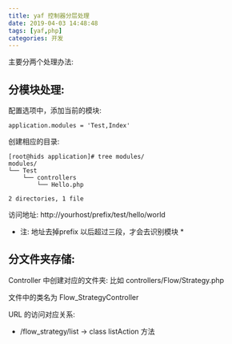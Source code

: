 ```yaml
---
title: yaf 控制器分层处理
date: 2019-04-03 14:48:48
tags: [yaf,php]
categories: 开发
---
```


主要分两个处理办法:

##  分模块处理:

配置选项中，添加当前的模块:

```shell
application.modules = 'Test,Index'
```

创建相应的目录:

```shell
[root@hids application]# tree modules/
modules/
└── Test
    └── controllers
        └── Hello.php

2 directories, 1 file
```

访问地址:
http://yourhost/prefix/test/hello/world

* 注: 地址去掉prefix 以后超过三段，才会去识别模块 * 

## 分文件夹存储:

Controller 中创建对应的文件夹:
比如 controllers/Flow/Strategy.php

文件中的类名为 Flow_StrategyController

URL 的访问对应关系: 

* <prefix>/flow_strategy/list  -> class listAction 方法


